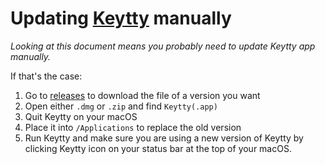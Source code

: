 # Updating [Keytty](https://keytty.com) manually

_Looking at this document means you probably need to update Keytty app manually._

If that's the case:

1. Go to [releases](https://github.com/keytty/shelter/releases) to download the file of a version you want
2. Open either `.dmg` or `.zip` and find `Keytty(.app)` 
3. Quit Keytty on your macOS
4. Place it into `/Applications` to replace the old version
5. Run Keytty and make sure you are using a new version of Keytty by clicking Keytty icon on your status bar at the top of your macOS.
